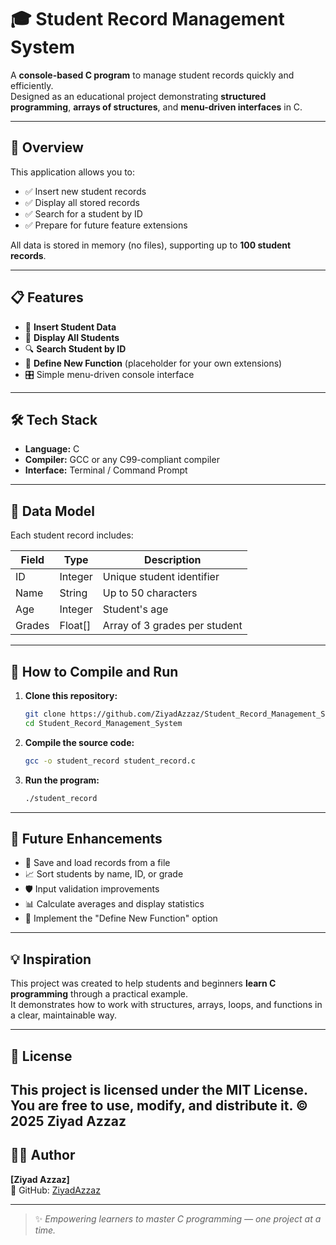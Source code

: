 # 🎓 Student Record Management System

A **console-based C program** to manage student records quickly and efficiently.  
Designed as an educational project demonstrating **structured programming**, **arrays of structures**, and **menu-driven interfaces** in C.

---

## 🚀 Overview

This application allows you to:

- ✅ Insert new student records
- ✅ Display all stored records
- ✅ Search for a student by ID
- ✅ Prepare for future feature extensions

All data is stored in memory (no files), supporting up to **100 student records**.

---

## 📋 Features

- 📝 **Insert Student Data**
- 📄 **Display All Students**
- 🔍 **Search Student by ID**
- 🧩 **Define New Function** (placeholder for your own extensions)
- 🎛️ Simple menu-driven console interface

---

## 🛠️ Tech Stack

- **Language:** C
- **Compiler:** GCC or any C99-compliant compiler
- **Interface:** Terminal / Command Prompt

---

## 🧩 Data Model

Each student record includes:

| Field   | Type    | Description                       |
|---------|---------|-----------------------------------|
| ID      | Integer | Unique student identifier        |
| Name    | String  | Up to 50 characters              |
| Age     | Integer | Student's age                    |
| Grades  | Float[] | Array of 3 grades per student    |

---

## 🚀 How to Compile and Run

1. **Clone this repository:**

   ```bash
   git clone https://github.com/ZiyadAzzaz/Student_Record_Management_System.git
   cd Student_Record_Management_System
   ```

2. **Compile the source code:**

   ```bash
   gcc -o student_record student_record.c
   ```

3. **Run the program:**

   ```bash
   ./student_record
   ```

---

## 🎯 Future Enhancements

- 💾 Save and load records from a file
- 📈 Sort students by name, ID, or grade
- 🛡️ Input validation improvements
- 📊 Calculate averages and display statistics
- 🧠 Implement the "Define New Function" option

---

## 💡 Inspiration

This project was created to help students and beginners **learn C programming** through a practical example.  
It demonstrates how to work with structures, arrays, loops, and functions in a clear, maintainable way.

---

## 🪪 License

This project is licensed under the **MIT License**.  
You are free to use, modify, and distribute it.
© 2025 Ziyad Azzaz
---

## 👨‍💻 Author

**[Ziyad Azzaz]**  
🔗 GitHub: [ZiyadAzzaz](https://github.com/ZiyadAzzaz)

---

> ✨ *Empowering learners to master C programming — one project at a time.*
